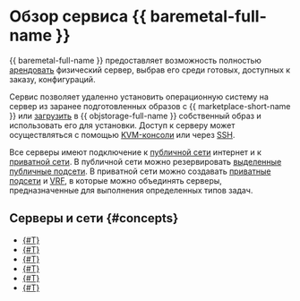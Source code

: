 # Обзор сервиса {{ baremetal-full-name }}

{{ baremetal-full-name }} предоставляет возможность полностью [арендовать](../operations/servers/server-lease.md) физический сервер, выбрав его среди готовых, доступных к заказу, конфигураций.

Сервис позволяет удаленно установить операционную систему на сервер из заранее подготовленных образов c {{ marketplace-short-name }} или [загрузить](../operations/image-upload.md) в {{ objstorage-full-name }} собственный образ и использовать его для установки. Доступ к серверу может осуществляться с помощью [KVM-консоли](../operations/servers/server-kvm.md) или через [SSH](../../glossary/ssh-keygen.md).

Все серверы имеют подключение к [публичной сети](./network.md#public-network) интернет и к [приватной сети](./network.md#private-network). В публичной сети можно резервировать [выделенные публичные подсети](./network.md#public-subnet). В приватной сети можно создавать [приватные подсети](./network.md#private-subnet) и [VRF](./network.md#vrf-segment), в которые можно объединять серверы, предназначенные для выполнения определенных типов задач.

## Серверы и сети {#concepts}

* [{#T}](./servers.md)
* [{#T}](./server-configurations.md)
* [{#T}](./smart-disk-analysis.md)
* [{#T}](./network.md)
* [{#T}](./dhcp.md)
* [{#T}](./network-restrictions.md)